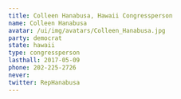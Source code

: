 ```yaml
---
title: Colleen Hanabusa, Hawaii Congressperson
name: Colleen Hanabusa
avatar: /ui/img/avatars/Colleen_Hanabusa.jpg
party: democrat
state: hawaii
type: congressperson
lasthall: 2017-05-09
phone: 202-225-2726
never: 
twitter: RepHanabusa
---
```

